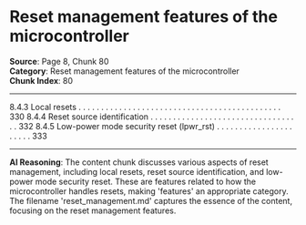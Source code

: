 # Reset management features of the microcontroller

**Source**: Page 8, Chunk 80  
**Category**: Reset management features of the microcontroller  
**Chunk Index**: 80

---

8.4.3 Local resets . . . . . . . . . . . . . . . . . . . . . . . . . . . . . . . . . . . . . . . . . . . . . 330
8.4.4 Reset source identification . . . . . . . . . . . . . . . . . . . . . . . . . . . . . . . . . . 332
8.4.5 Low-power mode security reset (lpwr_rst) . . . . . . . . . . . . . . . . . . . . . . 333

---

**AI Reasoning**: The content chunk discusses various aspects of reset management, including local resets, reset source identification, and low-power mode security reset. These are features related to how the microcontroller handles resets, making 'features' an appropriate category. The filename 'reset_management.md' captures the essence of the content, focusing on the reset management features.
